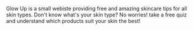 Glow Up is a small webiste providing free and amazing skincare tips for all skin types. Don't know what's your skin type? No worries! take a free quiz and understand which products suit your skin the best!
